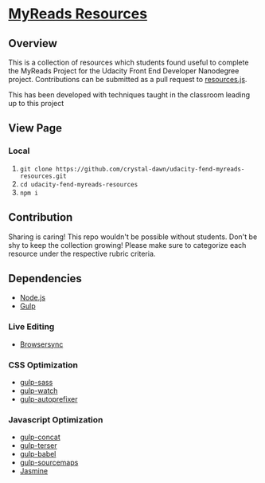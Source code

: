 # [MyReads Resources](https://crystal-dawn-github.io/udacity-myreads-resources)

## Overview
This is a collection of resources which students found useful to complete the MyReads Project for the Udacity Front End Developer Nanodegree project. Contributions can be submitted as a pull request to [resources.js](https://github.com/crystal-dawn/udacity-fend-myreads-resources.git/src/resources.js).

This has been developed with techniques taught in the classroom leading up to this project

## View Page
### Local
 1. `git clone https://github.com/crystal-dawn/udacity-fend-myreads-resources.git`
 2. `cd udacity-fend-myreads-resources`
 3. `npm i`

## Contribution
Sharing is caring! This repo wouldn't be possible without students. Don't be shy to keep the collection growing! Please make sure to categorize each resource under the respective rubric criteria.

## Dependencies
  * [Node.js](https://nodejs.org/en/)
  * [Gulp](https://www.npmjs.com/package/gulp)
  ### Live Editing
  * [Browsersync](https://www.npmjs.com/package/browser-sync)
  ### CSS Optimization
  * [gulp-sass](https://www.npmjs.com/package/gulp-sass)
  * [gulp-watch](https://www.npmjs.com/package/gulp-watch)
  * [gulp-autoprefixer](https://www.npmjs.com/package/gulp-autoprefixer)
  ### Javascript Optimization
  * [gulp-concat](https://www.npmjs.com/package/gulp-concat)
  * [gulp-terser](https://www.npmjs.com/package/gulp-terser)
  * [gulp-babel](https://www.npmjs.com/package/gulp-babel)
  * [gulp-sourcemaps](https://www.npmjs.com/package/gulp-sourcemaps)
  * [Jasmine](https://jasmine.github.io/index.html)
